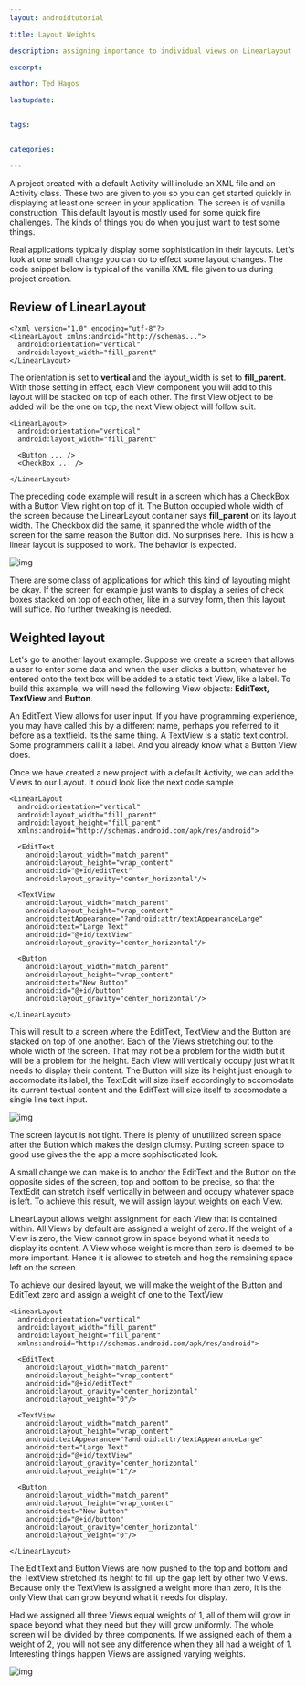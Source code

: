 ```yaml
---
layout: androidtutorial

title: Layout Weights

description: assigning importance to individual views on LinearLayout

excerpt: 

author: Ted Hagos

lastupdate: 


tags:


categories:

---
```



A project created with a default Activity will include an XML file and an Activity class. These two are given to you so you can get started quickly in displaying at least one screen in your application. The screen is of vanilla construction. This default layout is mostly used for some quick fire challenges. The kinds of things you do when you just want to test some things.

Real applications typically display some sophistication in their layouts. Let's look at one small change you can do to effect some layout changes. The code snippet below is typical of the vanilla XML file given to us during project creation.

## Review of LinearLayout

    <?xml version="1.0" encoding="utf-8"?>
    <LinearLayout xmlns:android="http://schemas...">
      android:orientation="vertical"
      android:layout_width="fill_parent"
    </LinearLayout>

The orientation is set to **vertical** and the layout_width is set to **fill_parent**. With those setting in effect, each View component you will add to this layout will be stacked on top of each other. The first View object to be added will be the one on top, the next View object will follow suit.

    <LinearLayout>
      android:orientation="vertical"
      android:layout_width="fill_parent"  
    
      <Button ... />
      <CheckBox ... />
    
    </LinearLayout>

The preceding code example will result in a screen which has a CheckBox with a Button View right on top of it. The Button occupied whole width of the screen because the LinearLayout container says **fill\_parent** on its layout width. The Checkbox did the same, it spanned the whole width of the screen for the same reason the Button did. No surprises here. This is how a linear layout is supposed to work. The behavior is expected. 

![img](../images/linear-layout-vertical.png)

There are some class of applications for which this kind of layouting might be okay. If the screen for example just wants to display a series of check boxes stacked on top of each other, like in a survey form, then this layout will suffice. No further tweaking is needed. 

## Weighted layout

Let's go to another layout example. Suppose we create a screen that allows a user to enter some data and when the user clicks a button, whatever he entered onto the text box will be added to a static text View, like a label. To build this example, we will need the following View objects: **EditText, TextView** and **Button**. 

An EditText View allows for user input. If you have programming experience, you may have called this by a different name, perhaps you referred to it before as a textfield. Its the same thing. A TextView is a static text control. Some programmers call it a label. And you already know what a Button View does. 

Once we have created a new project with a default Activity, we can add the Views to our Layout. It could look like the next code sample

    <LinearLayout
      android:orientation="vertical"
      android:layout_width="fill_parent"
      android:layout_height="fill_parent"
      xmlns:android="http://schemas.android.com/apk/res/android">
    
      <EditText
        android:layout_width="match_parent"
        android:layout_height="wrap_content"
        android:id="@+id/editText"
        android:layout_gravity="center_horizontal"/>
    
      <TextView
        android:layout_width="match_parent"
        android:layout_height="wrap_content"
        android:textAppearance="?android:attr/textAppearanceLarge"
        android:text="Large Text"
        android:id="@+id/textView"
        android:layout_gravity="center_horizontal"/>
    
      <Button
        android:layout_width="match_parent"
        android:layout_height="wrap_content"
        android:text="New Button"
        android:id="@+id/button"
        android:layout_gravity="center_horizontal"/>
    
    </LinearLayout>

This will result to a screen where the EditText, TextView and the Button are stacked on top of one another. Each of the Views stretching out to the whole width of the screen. That may not be a problem for the width but it will be a problem for the height. Each View will vertically occupy just what it needs to display their content. The Button will size its height just enough to accomodate its label, the TextEdit will size itself accordingly to accomodate its current textual content and the EditText will size itself to accomodate a single line text input. 

![img](../images/weighted-layout.png)

The screen layout is not tight. There is plenty of unutilized screen space after the Button which makes the design clumsy. Putting screen space to good use gives the the app a more sophiscticated look. 

A small change we can make is to anchor the EditText and the Button on the opposite sides of the screen, top and bottom to be precise, so that the TextEdit can stretch itself vertically in between and occupy whatever space is left. To achieve this result, we will assign layout weights on each View.

LinearLayout allows weight assignment for each View that is contained within. All Views by default are assigned a weight of zero. If the weight of a View is zero, the View cannot grow in space beyond what it needs to display its content. A View whose weight is more than zero is deemed to be more important. Hence it is allowed to stretch and hog the remaining space left on the screen.

To achieve our desired layout, we will make the weight of the Button and EditText zero and assign a weight of one to the TextView

    <LinearLayout
      android:orientation="vertical"
      android:layout_width="fill_parent"
      android:layout_height="fill_parent"
      xmlns:android="http://schemas.android.com/apk/res/android">
    
      <EditText
        android:layout_width="match_parent"
        android:layout_height="wrap_content"
        android:id="@+id/editText"
        android:layout_gravity="center_horizontal"
        android:layout_weight="0"/>
    
      <TextView
        android:layout_width="match_parent"
        android:layout_height="wrap_content"
        android:textAppearance="?android:attr/textAppearanceLarge"
        android:text="Large Text"
        android:id="@+id/textView"
        android:layout_gravity="center_horizontal"
        android:layout_weight="1"/>
    
      <Button
        android:layout_width="match_parent"
        android:layout_height="wrap_content"
        android:text="New Button"
        android:id="@+id/button"
        android:layout_gravity="center_horizontal"
        android:layout_weight="0"/>
    
    </LinearLayout>

The EditText and Button Views are now pushed to the top and bottom and the TextView stretched its height to fill up the gap left by other two Views. Because only the TextView is assigned a weight more than zero, it is the only View that can grow beyond what it needs for display. 

Had we assigned all three Views equal weights of 1, all of them will grow in space beyond what they need but they will grow uniformly. The whole screen will be divided by three components. If we assigned each of them a weight of 2, you will not see any difference when they all had a weight of 1. Interesting things happen Views are assigned varying weights.

![img](../images/different-weights.png)
